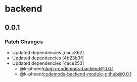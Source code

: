 # backend

## 0.0.1

### Patch Changes

- Updated dependencies [dacc362]
- Updated dependencies [4b23b3f]
- Updated dependencies [4ace253]
  - @k-phoen/plugin-codemods-backend@0.0.1
  - @k-phoen/codemods-backend-module-github@0.0.1
